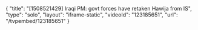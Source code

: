 {
    "title": "[1508521429] Iraqi PM: govt forces have retaken Hawija from IS",
    "type": "solo",
    "layout": "iframe-static",
    "videoId": "123185651",
    "url": "\/tvpembed\/123185651"
}
